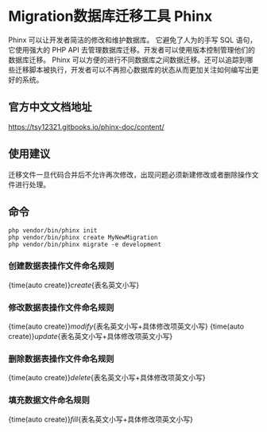 # Migration数据库迁移工具 Phinx

Phinx 可以让开发者简洁的修改和维护数据库。 它避免了人为的手写 SQL 语句，它使用强大的 PHP API 去管理数据库迁移。开发者可以使用版本控制管理他们的数据库迁移。 Phinx 可以方便的进行不同数据库之间数据迁移。还可以追踪到哪些迁移脚本被执行，开发者可以不再担心数据库的状态从而更加关注如何编写出更好的系统。

## 官方中文文档地址
https://tsy12321.gitbooks.io/phinx-doc/content/

## 使用建议

迁移文件一旦代码合并后不允许再次修改，出现问题必须新建修改或者删除操作文件进行处理。

## 命令

```shell
php vendor/bin/phinx init
php vendor/bin/phinx create MyNewMigration
php vendor/bin/phinx migrate -e development
```

### 创建数据表操作文件命名规则
{time(auto create)}_create_{表名英文小写}

### 修改数据表操作文件命名规则
{time(auto create)}_modify_{表名英文小写+具体修改项英文小写}
{time(auto create)}_update_{表名英文小写+具体修改项英文小写}

### 删除数据表操作文件命名规则
{time(auto create)}_delete_{表名英文小写+具体修改项英文小写}

### 填充数据文件命名规则
{time(auto create)}_fill_{表名英文小写+具体修改项英文小写}